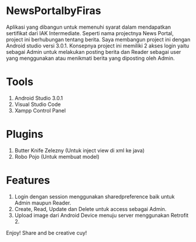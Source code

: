 # NewsPortalbyFiras

Aplikasi yang dibangun untuk memenuhi syarat dalam mendapatkan sertifikat dari IAK Intermediate. 
Seperti nama projectnya News Portal, project ini berhubungan tentang berita. 
Saya membangun project ini dengan Android studio versi 3.0.1. Konsepnya project ini memiliki 2 akses login yaitu sebagai 
Admin untuk melakukan posting berita dan Reader sebagai user yang menggunakan atau menikmati berita yang diposting oleh Admin.

# Tools
1. Android Studio 3.0.1
2. Visual Studio Code
3. Xampp Control Panel

# Plugins
1. Butter Knife Zelezny (Untuk inject view di xml ke java)
2. Robo Pojo (Untuk membuat model)

# Features
1. Login dengan session menggunakan sharedpreference baik untuk Admin maupun Reader.
2. Create, Read, Update dan Delete untuk access sebagai Admin.
3. Upload image dari Android Device menuju server menggunakan Retrofit 2.

Enjoy! Share and be creative cuy!
